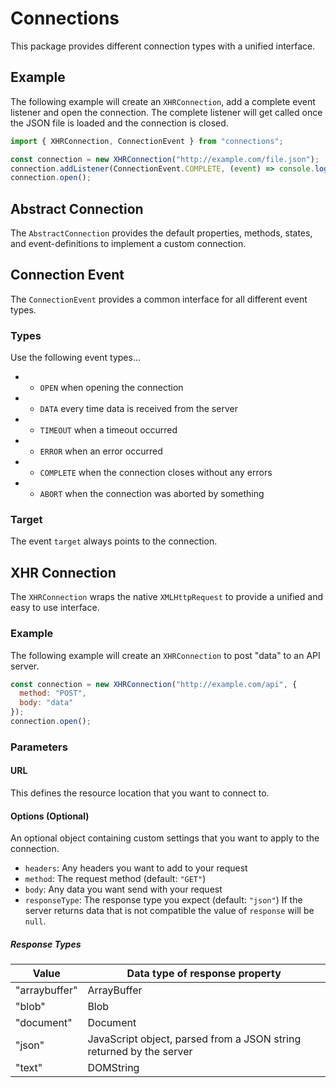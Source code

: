 # Connections

This package provides different connection types with a unified interface.

## Example

The following example will create an `XHRConnection`, add a complete event 
listener and open the connection. The complete listener will get called once 
the JSON file is loaded and the connection is closed.

```javascript
import { XHRConnection, ConnectionEvent } from "connections";

const connection = new XHRConnection("http://example.com/file.json");
connection.addListener(ConnectionEvent.COMPLETE, (event) => console.log(event));
connection.open();
```

## Abstract Connection

The `AbstractConnection` provides the default properties, methods, states, and 
event-definitions to implement a custom connection.

## Connection Event

The `ConnectionEvent` provides a common interface for all different event types. 

### Types

Use the following event types...

 * - `OPEN` when opening the connection
 * - `DATA` every time data is received from the server
 * - `TIMEOUT` when a timeout occurred
 * - `ERROR` when an error occurred
 * - `COMPLETE` when the connection closes without any errors
 * - `ABORT` when the connection was aborted by something

### Target

The event `target` always points to the connection.

## XHR Connection

The `XHRConnection` wraps the native `XMLHttpRequest` to provide a unified and 
easy to use interface. 

### Example

The following example will create an `XHRConnection` to post  "data" to an 
API server.

```javascript
const connection = new XHRConnection("http://example.com/api", {
  method: "POST",
  body: "data"
});
connection.open();
```

### Parameters

#### URL

This defines the resource location that you want to connect to. 

#### Options (Optional)

An optional object containing custom settings that you want to apply to the connection. 

* `headers`: Any headers you want to add to your request
* `method`: The request method (default: `"GET"`)
* `body`:  Any data you want send with your request
* `responseType`:  The response type you expect (default: `"json"`) If the server returns data that is not compatible the value of `response` will be `null`.

##### Response Types

Value | Data type of response property
-- | --
"arraybuffer" | ArrayBuffer
"blob" | Blob
"document" | Document
"json" | JavaScript object, parsed from a JSON string returned by the server
"text" | DOMString 